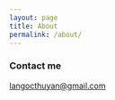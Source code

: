 ```yaml
---
layout: page
title: About
permalink: /about/
---
```


### Contact me

[langocthuyan@gmail.com](mailto:langocthuyan@gmail.com)
